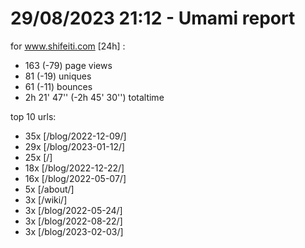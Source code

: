 # 29/08/2023 21:12 - Umami report
for www.shifeiti.com [24h] :

 - 163 (-79) page views
 - 81 (-19) uniques
 - 61 (-11) bounces
 - 2h 21' 47'' (-2h 45' 30'') totaltime


top 10 urls:
 - 35x [/blog/2022-12-09/]
 - 29x [/blog/2023-01-12/]
 - 25x [/]
 - 18x [/blog/2022-12-22/]
 - 16x [/blog/2022-05-07/]
 - 5x [/about/]
 - 3x [/wiki/]
 - 3x [/blog/2022-05-24/]
 - 3x [/blog/2022-08-22/]
 - 3x [/blog/2023-02-03/]


